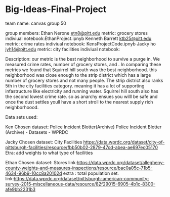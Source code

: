# Big-Ideas-Final-Project
team name:
canvas group 50

group members:
Ethan Nerone etn8@pitt.edu   metric: grocery stores   indiviual notebook:EthanProject.ipnyb
Kenneth Barrett ktb25@pitt.edu   metric: crime rates   indiviual notebook: KensProjectCode.ipnyb
Jacky ho jyh14@pitt.edu   metric: city facilities   indiviual notebook:

Description:
our metric is the best neighborhood to survive a purge in. We measured crime rates, number of grocery stores, and . In comparing these metrics we found that Squirrel hill south was the best neighborhood. this neighborhood was close enough to the strip district which has a large number of grocery stores and not many people. The strip district also ranks 5th in the city facilities category. meaning it has a lot of supporting infastructure like electricity and running water. Squirrel hill south also has the second lowest crime rate. so as anarchy ensues you willl be safe and once the dust settles youll have a short stroll to the nearest supply rich neighborhoood.

Data sets used:

Ken
Chosen dataset: Police Incident Blotter(Archive)
Police Incident Blotter (Archive) - Datasets - WPRDC

Jacky
Chosen dataset: City Facilities
https://data.wprdc.org/dataset/city-of-pittsburgh-facilities/resource/fbb50b02-2879-47cd-abea-ae697ec05170 
Etra: add weights to what type of facilities

Ethan
Chosen dataset: Stores link:https://data.wprdc.org/dataset/allegheny-county-weights-and-measures-inspections/resource/bac0a05c-71b5-4634-96b9-10cc8a20102d
extra : total population set. link:https://data.wprdc.org/dataset/pittsburgh-american-community-survey-2015-miscellaneous-data/resource/82f29015-6905-4b1c-8300-afe9bb2231b3

